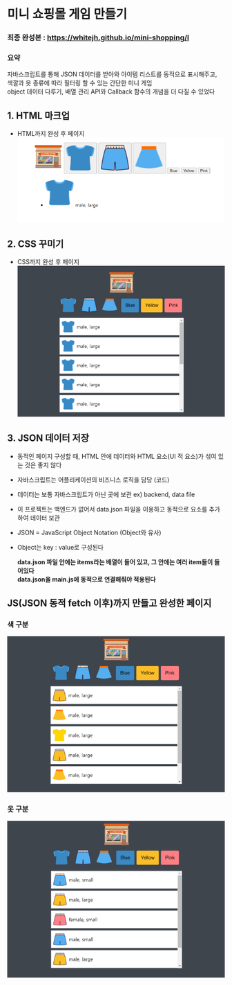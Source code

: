 # 미니 쇼핑몰 게임 만들기

### 최종 완성본 : https://whitejh.github.io/mini-shopping/l <br>

### 요약 <br>

자바스크립트를 통해 JSON 데이터를 받아와 아이템 리스트를 동적으로 표시해주고,<br>
색깔과 옷 종류에 따라 필터링 할 수 있는 간단한 미니 게임<br>
object 데이터 다루기, 배열 관리 API와 Callback 함수의 개념을 더 다질 수 있었다

## 1. HTML 마크업

- HTML까지 완성 후 페이지
  ![html](./img/html.png)

## 2. CSS 꾸미기

- CSS까지 완성 후 페이지
  ![css](./img/css.png)

## 3. JSON 데이터 저장

- 동적인 페이지 구성할 때, HTML 안에 데이터와 HTML 요소(UI 적 요소)가 섞여 있는 것은 좋지 않다
- 자바스크립트는 어플리케이션의 비즈니스 로직을 담당 (코드)
- 데이터는 보통 자바스크립트가 아닌 곳에 보관 ex) backend, data file
- 이 프로젝트는 백엔드가 없어서 data.json 파일을 이용하고 동적으로 요소를 추가하여 데이터 보관
- JSON = JavaScript Object Notation (Object와 유사)
- Object는 key : value로 구성된다

  **data.json 파일 안에는 items라는 배열이 들어 있고, 그 안에는 여러 item들이 들어있다**<br>
  **data.json을 main.js에 동적으로 연결해줘야 적용된다**

## JS(JSON 동적 fetch 이후)까지 만들고 완성한 페이지

### 색 구분

![color](./img/color.png)

### 옷 구분

![cloth](./img/cloth.png)
